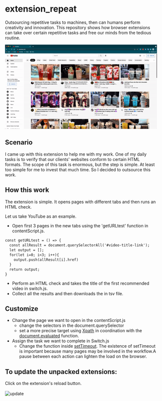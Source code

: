 # extension_repeat
Outsourcing repetitive tasks to machines, then can humans perform creativity and innovation. This repository shows how browser extensions can take over certain repetitive tasks and free our minds from the tedious routine.

![This is an image](repeat.gif)

## Scenario
I came up with this extension to help me with my work. One of my daily tasks is to verify that our clients' websites conform to certain HTML formats. The scope of this task is enormous, but the step is simple. At least too simple for me to invest that much time. So I decided to outsource this work.

## How this work
The extension is simple. It opens pages with different tabs and then runs an HTML check.

Let us take YouTube as an example. 
- Open first 3 pages in the new tabs using the 'getURLtest' function in contentScript.js.
```
const getURLtest = () => {
  const allResult = document.querySelectorAll('#video-title-link');
  let output = [];
  for(let i=0; i<3; i++){
    output.push(allResult[i].href)
  }
  return output;
}
```
    
- Perform an HTML check and takes the title of the first recommended video in switch.js.
- Collect all the results and then downloads the in tsv file.

## Customize
- Change the page we want to open in the contentScript.js
  - change the selectors in the document.querySelector 
  - set a more precise target using [Xpath](https://www.w3schools.com/xml/xpath_syntax.asp) in coordination with the [document.evaluated](https://developer.mozilla.org/en-US/docs/Web/API/Document/evaluate) function.
- Assign the task we want to complete in Switch.js
  - Change the function inside [setTimeout](https://developer.mozilla.org/en-US/docs/Web/API/setTimeout). 
    The existence of setTimeout is important because many pages may be involved in the workflow.A pause between each action can lighten the load on the browser.
    
## To update the unpacked extensions:
Click on the extension's reload button. <br/><br/>
 <img width="425" alt="update" src="https://user-images.githubusercontent.com/19240127/139778521-6e2ffddd-9d69-4de7-ad34-eace16e76633.png">
